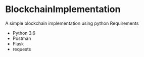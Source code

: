 # BlockchainImplementation
A simple blockchain implementation using python
Requirements
- Python 3.6
- Postman
- Flask
- requests
